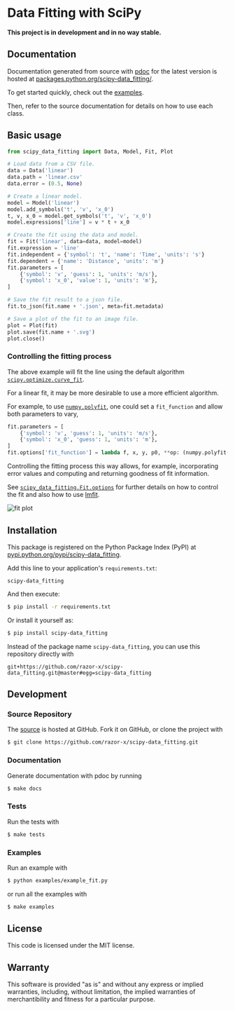 # Data Fitting with SciPy

**This project is in development and in no way stable.**

## Documentation

Documentation generated from source with
[pdoc](https://pypi.python.org/pypi/pdoc/)
for the latest version is hosted at
[packages.python.org/scipy-data_fitting/](http://packages.python.org/scipy-data_fitting/).

To get started quickly, check out the
[examples](https://github.com/razor-x/scipy-data_fitting/tree/master/examples).

Then, refer to the source documentation for details on how to use each class.

## Basic usage

````python
from scipy_data_fitting import Data, Model, Fit, Plot

# Load data from a CSV file.
data = Data('linear')
data.path = 'linear.csv'
data.error = (0.5, None)

# Create a linear model.
model = Model('linear')
model.add_symbols('t', 'v', 'x_0')
t, v, x_0 = model.get_symbols('t', 'v', 'x_0')
model.expressions['line'] = v * t + x_0

# Create the fit using the data and model.
fit = Fit('linear', data=data, model=model)
fit.expression = 'line'
fit.independent = {'symbol': 't', 'name': 'Time', 'units': 's'}
fit.dependent = {'name': 'Distance', 'units': 'm'}
fit.parameters = [
    {'symbol': 'v', 'guess': 1, 'units': 'm/s'},
    {'symbol': 'x_0', 'value': 1, 'units': 'm'},
]

# Save the fit result to a json file.
fit.to_json(fit.name + '.json', meta=fit.metadata)

# Save a plot of the fit to an image file.
plot = Plot(fit)
plot.save(fit.name + '.svg')
plot.close()
````

### Controlling the fitting process

The above example will fit the line using the default algorithm
[`scipy.optimize.curve_fit`](http://docs.scipy.org/doc/scipy/reference/generated/scipy.optimize.curve_fit.html).

For a linear fit, it may be more desirable to use a more efficient algorithm.

For example, to use
[`numpy.polyfit`](http://docs.scipy.org/doc/numpy/reference/generated/numpy.polyfit.html),
one could set a `fit_function` and allow both parameters to vary,

````python
fit.parameters = [
    {'symbol': 'v', 'guess': 1, 'units': 'm/s'},
    {'symbol': 'x_0', 'guess': 1, 'units': 'm'},
]
fit.options['fit_function'] = lambda f, x, y, p0, **op: (numpy.polyfit(x, y, 1), )
````

Controlling the fitting process this way allows, for example, incorporating error values
and computing and returning goodness of fit information.

See [`scipy_data_fitting.Fit.options`](http://packages.python.org/scipy-data_fitting/#scipy_data_fitting.Fit.options)
for further details on how to control the fit and also how to use [lmfit](http://lmfit.github.io/lmfit-py/).

![fit plot](https://raw.github.com/razor-x/scipy-data_fitting/master/plot.png)

## Installation

This package is registered on the Python Package Index (PyPI) at
[pypi.python.org/pypi/scipy-data_fitting](https://pypi.python.org/pypi/scipy-data_fitting).

Add this line to your application's `requirements.txt`:

````
scipy-data_fitting
````

And then execute:

````bash
$ pip install -r requirements.txt
````

Or install it yourself as:

````bash
$ pip install scipy-data_fitting
````

Instead of the package name `scipy-data_fitting`,
you can use this repository directly with

````
git+https://github.com/razor-x/scipy-data_fitting.git@master#egg=scipy-data_fitting
````

## Development

### Source Repository

The [source](https://github.com/razor-x/scipy-data_fitting) is hosted at GitHub.
Fork it on GitHub, or clone the project with

````bash
$ git clone https://github.com/razor-x/scipy-data_fitting.git
````

### Documentation

Generate documentation with pdoc by running

````bash
$ make docs
````

### Tests

Run the tests with

````bash
$ make tests
````

### Examples

Run an example with

````bash
$ python examples/example_fit.py
````

or run all the examples with

````bash
$ make examples
````

## License

This code is licensed under the MIT license.

## Warranty

This software is provided "as is" and without any express or
implied warranties, including, without limitation, the implied
warranties of merchantibility and fitness for a particular
purpose.
